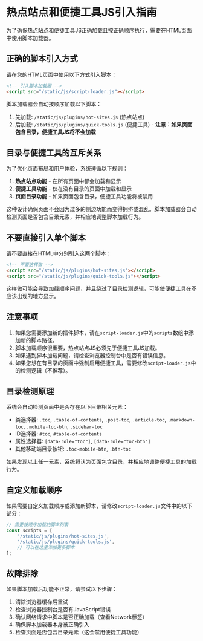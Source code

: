 # 热点站点和便捷工具JS引入指南

为了确保热点站点和便捷工具JS正确加载且按正确顺序执行，需要在HTML页面中使用脚本加载器。

## 正确的脚本引入方式

请在您的HTML页面中使用以下方式引入脚本：

```html
<!-- 引入脚本加载器 -->
<script src="/static/js/script-loader.js"></script>
```

脚本加载器会自动按顺序加载以下脚本：
1. 先加载: `/static/js/plugins/hot-sites.js` (热点站点)
2. 后加载: `/static/js/plugins/quick-tools.js` (便捷工具) - **注意：如果页面包含目录，便捷工具JS将不会加载**

## 目录与便捷工具的互斥关系

为了优化页面布局和用户体验，系统遵循以下规则：

1. **热点站点功能** - 在所有页面中都会加载和显示
2. **便捷工具功能** - 仅在没有目录的页面中加载和显示
3. **页面目录功能** - 如果页面包含目录，便捷工具功能将被禁用

这种设计确保页面不会因为过多的侧边功能而变得拥挤或混乱。脚本加载器会自动检测页面是否包含目录元素，并相应地调整脚本加载行为。

## 不要直接引入单个脚本

请不要直接在HTML中分别引入这两个脚本：

```html
<!-- 不要这样做 -->
<script src="/static/js/plugins/hot-sites.js"></script>
<script src="/static/js/plugins/quick-tools.js"></script>
```

这样做可能会导致加载顺序问题，并且绕过了目录检测逻辑，可能使便捷工具在不应该出现的地方显示。

## 注意事项

1. 如果您需要添加新的插件脚本，请在`script-loader.js`中的`scripts`数组中添加新的脚本路径。
2. 脚本加载顺序很重要，热点站点JS必须先于便捷工具JS加载。
3. 如果遇到脚本加载问题，请检查浏览器控制台中是否有错误信息。
4. 如果您想在有目录的页面中强制启用便捷工具，需要修改`script-loader.js`中的检测逻辑（不推荐）。

## 目录检测原理

系统会自动检测页面中是否存在以下目录相关元素：

* 类选择器: `.toc`, `.table-of-contents`, `.post-toc`, `.article-toc`, `.markdown-toc`, `.mobile-toc-btn`, `.sidebar-toc`
* ID选择器: `#toc`, `#table-of-contents`
* 属性选择器: `[data-role="toc"]`, `[data-role="toc-btn"]`
* 其他移动端目录按钮: `.toc-mobile-btn`, `.btn-toc`

如果发现以上任一元素，系统将认为页面包含目录，并相应地调整便捷工具的加载行为。

## 自定义加载顺序

如果需要自定义加载顺序或添加新脚本，请修改`script-loader.js`文件中的以下部分：

```javascript
// 需要按顺序加载的脚本列表
const scripts = [
    '/static/js/plugins/hot-sites.js',
    '/static/js/plugins/quick-tools.js',
    // 可以在这里添加更多脚本
];
```

## 故障排除

如果脚本加载后功能不正常，请尝试以下步骤：

1. 清除浏览器缓存后重试
2. 检查浏览器控制台是否有JavaScript错误
3. 确认网络请求中脚本是否正确加载（查看Network标签）
4. 确保脚本加载器本身被正确引入
5. 检查页面是否包含目录元素（这会禁用便捷工具功能） 
